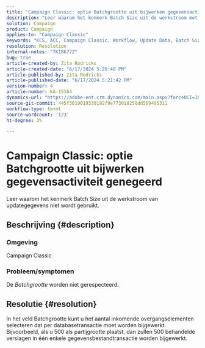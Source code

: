 ```yaml
---
title: "Campaign Classic: optie Batchgrootte uit bijwerken gegevensactiviteit genegeerd"
description: "Leer waarom het kenmerk Batch Size uit de werkstroom met updategegevens niet wordt gebruikt."
solution: Campaign
product: Campaign
applies-to: "Campaign Classic"
keywords: "KCS, ACC, Campaign Classic, Workflow, Update Data, Batch Size"
resolution: Resolution
internal-notes: "TK186772"
bug: true
article-created-by: Zita Rodricks
article-created-date: "6/17/2024 5:20:48 PM"
article-published-by: Zita Rodricks
article-published-date: "6/17/2024 5:21:42 PM"
version-number: 4
article-number: KA-15164
dynamics-url: "https://adobe-ent.crm.dynamics.com/main.aspx?forceUCI=1&pagetype=entityrecord&etn=knowledgearticle&id=68a67eee-cd2c-ef11-840a-002248084fbb"
source-git-commit: 445f3619019330192f9e773018250dd569495311
workflow-type: tm+mt
source-wordcount: '123'
ht-degree: 3%

---
```


# Campaign Classic: optie Batchgrootte uit bijwerken gegevensactiviteit genegeerd


Leer waarom het kenmerk Batch Size uit de werkstroom van updategegevens niet wordt gebruikt.

## Beschrijving {#description}


### <b>Omgeving</b>

Campaign Classic



### <b>Probleem/symptomen</b>

De *Batchgrootte* worden niet gerespecteerd.




## Resolutie {#resolution}


In het veld Batchgrootte kunt u het aantal inkomende overgangselementen selecteren dat per databasetransactie moet worden bijgewerkt. Bijvoorbeeld, als u 500 als partijgrootte plaatst, dan zullen 500 behandelde verslagen in één enkele gegevensbestandtransactie worden bijgewerkt.


